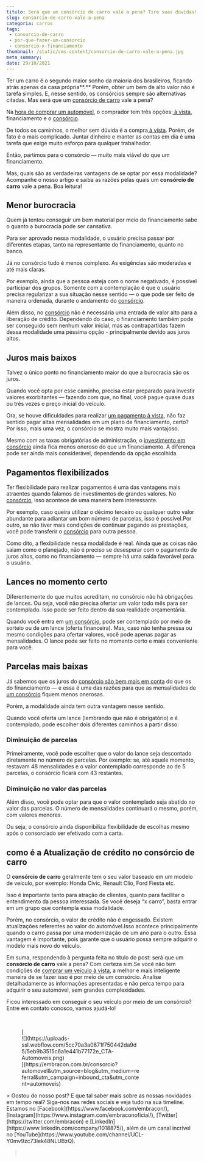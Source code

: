 ```yaml
---
titulo: Será que um consórcio de carro vale a pena? Tire suas dúvidas!
slug: consorcio-de-carro-vale-a-pena
categoria: carros
tags:
 - consorcio-de-carro
 - por-que-fazer-um-consorcio
 - consorcio-x-financiamento
thumbnail: /static/cms-content/consorcio-de-carro-vale-a-pena.jpg
meta_summary: 
date: 29/10/2021
---
```

Ter um carro é o segundo maior sonho da maioria dos brasileiros, ficando atrás apenas da casa própria**.** Porém, obter um bem de alto valor não é tarefa simples. E, nesse sentido, os consórcios sempre são alternativas citadas. Mas será que um [consórcio de carro](https://www.embracon.com.br/blog/6-razoes-para-fazer-um-consorcio-de-automovel) vale a pena?

Na [hora de comprar um automóvel](https://www.embracon.com.br/blog/primeiro-carro-como-acertar-na-escolha), o comprador tem três opções:[ à vista](https://www.embracon.com.br/blog/saiba-quais-sao-os-pontos-positivos-e-negativos-de-pagar-a-vista-e-parcelado), financiamento e o [consórcio](https://www.embracon.com.br/blog/6-razoes-para-fazer-um-consorcio-de-automovel).

De todos os caminhos, o melhor sem dúvida é a compra[ à vista](https://www.embracon.com.br/blog/saiba-quais-sao-os-pontos-positivos-e-negativos-de-pagar-a-vista-e-parcelado). Porém, de fato é o mais complicado. Juntar dinheiro e manter as contas em dia é uma tarefa que exige muito esforço para qualquer trabalhador.

Então, partimos para o consórcio — muito mais viável do que um financiamento.

Mas, quais são as verdadeiras vantagens de se optar por essa modalidade? Acompanhe o nosso artigo e saiba as razões pelas quais um **consórcio de carro** vale a pena. Boa leitura!

Menor burocracia
----------------

Quem já tentou conseguir um bem material por meio do financiamento sabe o quanto a burocracia pode ser cansativa.

Para ser aprovado nessa modalidade, o usuário precisa passar por diferentes etapas, tanto na representante do financiamento, quanto no banco.

Já no consórcio tudo é menos complexo. As exigências são moderadas e até mais claras.

Por exemplo, ainda que a pessoa esteja com o nome negativado, é possível participar dos grupos. Somente com a contemplação é que o usuário precisa regularizar a sua situação nesse sentido — o que pode ser feito de maneira ordenada, durante o andamento do [consórcio](https://www.embracon.com.br/blog/saiba-quando-fazer-um-consorcio-de-automovel).

Além disso, no [consórcio](https://www.embracon.com.br/blog/saiba-quando-fazer-um-consorcio-de-automovel) não é necessária uma entrada de valor alto para a liberação de crédito. Dependendo do caso, o financiamento também pode ser conseguido sem nenhum valor inicial, mas as contrapartidas fazem dessa modalidade uma péssima opção - principalmente devido aos juros altos.

Juros mais baixos
-----------------

Talvez o único ponto no financiamento maior do que a burocracia são os juros.

Quando você opta por esse caminho, precisa estar preparado para investir valores exorbitantes — fazendo com que, no final, você pague quase duas ou três vezes o preço inicial do veículo.

Ora, se houve dificuldades para realizar [um pagamento à vista](https://www.embracon.com.br/blog/saiba-quais-sao-os-pontos-positivos-e-negativos-de-pagar-a-vista-e-parcelado), não faz sentido pagar altas mensalidades em um plano de financiamento, certo? Por isso, mais uma vez, o consórcio se mostra muito mais vantajoso.

Mesmo com as taxas obrigatórias de administração, o [investimento em consórcio](https://www.embracon.com.br/blog/saiba-quando-fazer-um-consorcio-de-automovel) ainda fica menos oneroso do que um financiamento. A diferença pode ser ainda mais considerável, dependendo da opção escolhida.

Pagamentos flexibilizados
-------------------------

Ter flexibilidade para realizar pagamentos é uma das vantagens mais atraentes quando falamos de investimentos de grandes valores. No [consórcio](https://www.embracon.com.br/blog/saiba-quando-fazer-um-consorcio-de-automovel), isso acontece de uma maneira bem interessante.

Por exemplo, caso queira utilizar o décimo terceiro ou qualquer outro valor abundante para adiantar um bom número de parcelas, isso é possível.Por outro, se não tiver mais condições de continuar pagando as prestações, você pode transferir o [consórcio](https://www.embracon.com.br/blog/saiba-quando-fazer-um-consorcio-de-automovel) para outra pessoa.

Como dito, a flexibilidade nessa modalidade é real. Ainda que as coisas não saiam como o planejado, não é preciso se desesperar com o pagamento de juros altos, como no financiamento — sempre há uma saída favorável para o usuário.

Lances no momento certo
-----------------------

Diferentemente do que muitos acreditam, no consórcio não há obrigações de lances. Ou seja, você não precisa ofertar um valor todo mês para ser contemplado. Isso pode ser feito dentro da sua realidade orçamentária.

Quando você entra em [um consórcio](https://www.embracon.com.br/blog/saiba-quando-fazer-um-consorcio-de-automovel), pode ser contemplado por meio de sorteio ou de um lance (oferta financeira). Mas, caso não tenha pressa ou mesmo condições para ofertar valores, você pode apenas pagar as mensalidades. O lance pode ser feito no momento certo e mais conveniente para você.

Parcelas mais baixas
--------------------

Já sabemos que os juros do [consórcio são bem mais em conta](https://www.embracon.com.br/blog/saiba-quando-fazer-um-consorcio-de-automovel) do que os do financiamento — e essa é uma das razões para que as mensalidades de [um consórcio](https://www.embracon.com.br/blog/saiba-quando-fazer-um-consorcio-de-automovel) fiquem menos onerosas.

Porém, a modalidade ainda tem outra vantagem nesse sentido.

Quando você oferta um lance (lembrando que não é obrigatório) e é contemplado, pode escolher dois diferentes caminhos a partir disso:

### Diminuição de parcelas

Primeiramente, você pode escolher que o valor do lance seja descontado diretamente no número de parcelas. Por exemplo: se, até aquele momento, restavam 48 mensalidades e o valor contemplado corresponde ao de 5 parcelas, o consórcio ficará com 43 restantes.

### Diminuição no valor das parcelas

Além disso, você pode optar para que o valor contemplado seja abatido no valor das parcelas. O número de mensalidades continuará o mesmo, porém, com valores menores.

Ou seja, o consórcio ainda disponibiliza flexibilidade de escolhas mesmo após o consorciado ser efetivado com a carta.

como é a Atualização de crédito no consórcio de carro
-----------------------------------------------------

O **consórcio de carro** geralmente tem o seu valor baseado em um modelo de veículo, por exemplo: Honda Civic, Renault Clio, Ford Fiesta etc.

Isso é importante tanto para atração de clientes, quanto para facilitar o entendimento da pessoa interessada. Se você deseja “x carro”, basta entrar em um grupo que contempla essa modalidade.

Porém, no consórcio, o valor de crédito não é engessado. Existem atualizações referentes ao valor do automóvel.Isso acontece principalmente quando o carro passa por uma modernização de um ano para o outro. Essa vantagem é importante, pois garante que o usuário possa sempre adquirir o modelo mais novo do veículo.

Em suma, respondendo à pergunta feita no título do post: será que um **consórcio de carro** vale a pena? Com certeza sim.Se você não tem condições de [comprar um veículo](https://www.embracon.com.br/blog/primeiro-carro-como-acertar-na-escolha)[ à vista](https://www.embracon.com.br/blog/saiba-quais-sao-os-pontos-positivos-e-negativos-de-pagar-a-vista-e-parcelado), a melhor e mais inteligente maneira de se fazer isso é por meio de um consórcio. Analise detalhadamente as informações apresentadas e não perca tempo para adquirir o seu automóvel, sem grandes complexidades.

Ficou interessado em conseguir o seu veículo por meio de um consórcio? Entre em contato conosco, vamos ajudá-lo!

‍

<figure class="w-richtext-figure-type-image w-richtext-align-center" style="max-width:310px">[<div>![](https://uploads-ssl.webflow.com/5cc70a3a0871f750442da9d5/5eb9b3515c6a1e441b77172e_CTA-Automoveis.png)</div>](https://embracon.com.br/consorcio?automovel&utm_source=blog&utm_medium=referral&utm_campaign=inbound_cta&utm_content=automoveis)</figure>> Gostou do nosso post? E que tal saber mais sobre as nossas novidades em tempo real? Siga-nos nas redes sociais e veja tudo na sua timeline. Estamos no [Facebook](https://www.facebook.com/embracon/), [Instagram](https://www.instagram.com/embraconoficial/), [Twitter](https://twitter.com/embracon) e [LinkedIn](https://www.linkedin.com/company/1018875/), além de um canal incrível no [YouTube](https://www.youtube.com/channel/UCL-Y0mv9zc73Iek48NLUBzQ).

> ‍
